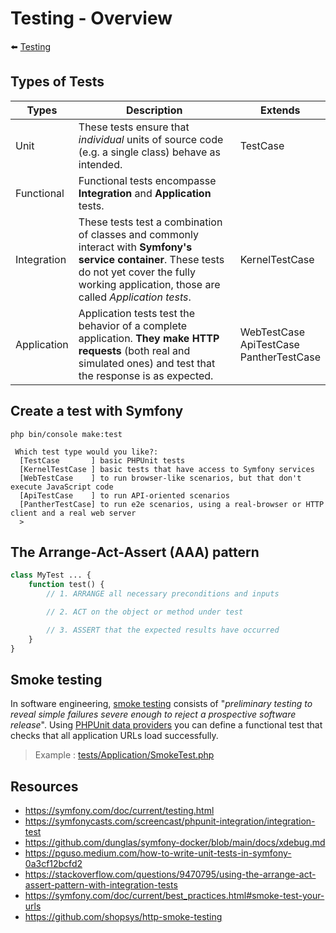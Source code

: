 # Testing - Overview

⬅️ [Testing](../testing.md)

## Types of Tests

| Types       | Description                                                                                                                                                                                         | Extends                                      |
|-------------|-----------------------------------------------------------------------------------------------------------------------------------------------------------------------------------------------------|----------------------------------------------|
| Unit        | These tests ensure that _individual_ units of source code (e.g. a single class) behave as intended.                                                                                                 | TestCase                                     |
| Functional    | Functional tests encompasse **Integration** and **Application** tests.                                                                                                                                  |                                |
| Integration | These tests test a combination of classes and commonly interact with **Symfony's service container**. These tests do not yet cover the fully working application, those are called _Application tests_. | KernelTestCase                               |
| Application | Application tests test the behavior of a complete application. **They make HTTP requests** (both real and simulated ones) and test that the response is as expected.                                    | WebTestCase<br>ApiTestCase<br>PantherTestCase |

## Create a test with Symfony

```
php bin/console make:test

 Which test type would you like?:
  [TestCase       ] basic PHPUnit tests
  [KernelTestCase ] basic tests that have access to Symfony services
  [WebTestCase    ] to run browser-like scenarios, but that don't execute JavaScript code
  [ApiTestCase    ] to run API-oriented scenarios
  [PantherTestCase] to run e2e scenarios, using a real-browser or HTTP client and a real web server
  >
```

## The Arrange-Act-Assert (AAA) pattern

```php
class MyTest ... {
    function test() {
        // 1. ARRANGE all necessary preconditions and inputs

        // 2. ACT on the object or method under test

        // 3. ASSERT that the expected results have occurred
    }
}
```

## Smoke testing

In software engineering, [smoke testing](https://en.wikipedia.org/wiki/Smoke_testing_(software)) consists of "_preliminary testing to reveal simple failures severe enough to reject a prospective software release_". Using [PHPUnit data providers](https://docs.phpunit.de/en/9.6/writing-tests-for-phpunit.html#data-providers) you can define a functional test that checks that all application URLs load successfully.

> Example : [tests/Application/SmokeTest.php](../../tests/Application/SmokeTest.php)

## Resources

- https://symfony.com/doc/current/testing.html
- https://symfonycasts.com/screencast/phpunit-integration/integration-test
- https://github.com/dunglas/symfony-docker/blob/main/docs/xdebug.md
- https://pguso.medium.com/how-to-write-unit-tests-in-symfony-0a3cf12bcfd2
- https://stackoverflow.com/questions/9470795/using-the-arrange-act-assert-pattern-with-integration-tests
- https://symfony.com/doc/current/best_practices.html#smoke-test-your-urls
- https://github.com/shopsys/http-smoke-testing
